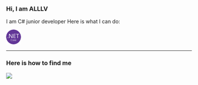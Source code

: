 ### Hi, I am ALLLV

I am C# junior developer
Here is what I can do:
<div>
  <a href="https://learn.microsoft.com/en-us/dotnet/core/introduction"><img src="https://github.com/devicons/devicon/blob/master/icons/dotnetcore/dotnetcore-original.svg" height="40" width="40"/></a>&nbsp;
  <a href="https://www.postgresql.org/"<img src="https://github.com/devicons/devicon/blob/master/icons/postgresql/postgresql-original-wordmark.svg" height="40" width="40"/></a>&nbsp;
</div>

---
### Here is how to find me

<div><a href="t.me/alllv_tt"><img src="https://img.shields.io/badge/Telegram-blue?style=for-the-badge&logo=telegram&logoColor=white"></a></div>
